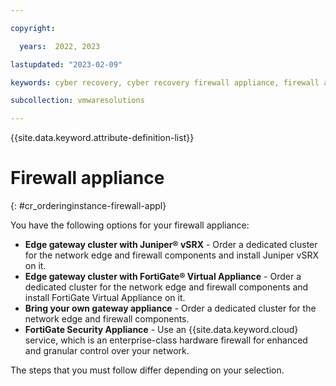 ```yaml
---

copyright:

  years:  2022, 2023

lastupdated: "2023-02-09"

keywords: cyber recovery, cyber recovery firewall appliance, firewall appliance cyber recovery, cyber recovery order instance, order cyber recovery, cyber recovery instances

subcollection: vmwaresolutions

---
```


{{site.data.keyword.attribute-definition-list}}

# Firewall appliance
{: #cr_orderinginstance-firewall-appl}

You have the following options for your firewall appliance:
* **Edge gateway cluster with Juniper® vSRX** - Order a dedicated cluster for the network edge and firewall components and install Juniper vSRX on it.
* **Edge gateway cluster with FortiGate® Virtual Appliance** - Order a dedicated cluster for the network edge and firewall components and install FortiGate Virtual Appliance on it.
* **Bring your own gateway appliance** - Order a dedicated cluster for the network edge and firewall components.
* **FortiGate Security Appliance** - Use an {{site.data.keyword.cloud} service, which is an enterprise-class hardware firewall for enhanced and granular control over your network.

The steps that you must follow differ depending on your selection.
